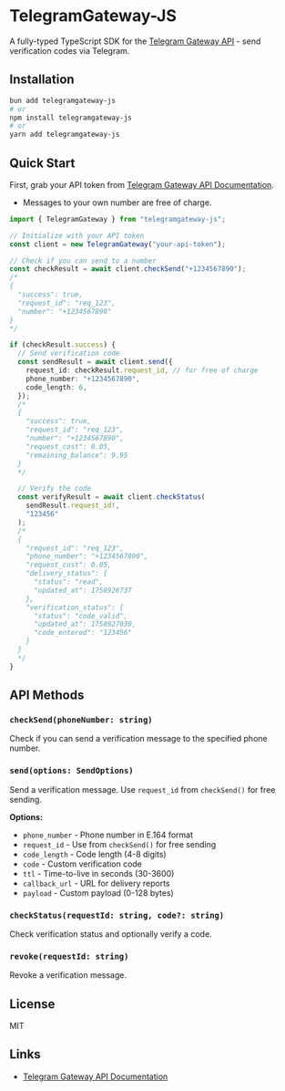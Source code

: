 # TelegramGateway-JS

A fully-typed TypeScript SDK for the [Telegram Gateway API](https://core.telegram.org/gateway/api) - send verification codes via Telegram.

## Installation

```bash
bun add telegramgateway-js
# or
npm install telegramgateway-js
# or
yarn add telegramgateway-js
```

## Quick Start

First, grab your API token from [Telegram Gateway API Documentation](https://gateway.telegram.org/account/api).

- Messages to your own number are free of charge.

```typescript
import { TelegramGateway } from "telegramgateway-js";

// Initialize with your API token
const client = new TelegramGateway("your-api-token");

// Check if you can send to a number
const checkResult = await client.checkSend("+1234567890");
/*
{
  "success": true,
  "request_id": "req_123",
  "number": "+1234567890"
}
*/

if (checkResult.success) {
  // Send verification code
  const sendResult = await client.send({
    request_id: checkResult.request_id, // for free of charge
    phone_number: "+1234567890",
    code_length: 6,
  });
  /*
  {
    "success": true,
    "request_id": "req_123",
    "number": "+1234567890",
    "request_cost": 0.05,
    "remaining_balance": 9.95
  }
  */

  // Verify the code
  const verifyResult = await client.checkStatus(
    sendResult.request_id!,
    "123456"
  );
  /*
  {
    "request_id": "req_123",
    "phone_number": "+1234567890",
    "request_cost": 0.05,
    "delivery_status": {
      "status": "read",
      "updated_at": 1758926737
    },
    "verification_status": {
      "status": "code_valid",
      "updated_at": 1758927030,
      "code_entered": "123456"
    }
  }
  */
}
```

## API Methods

### `checkSend(phoneNumber: string)`

Check if you can send a verification message to the specified phone number.

### `send(options: SendOptions)`

Send a verification message. Use `request_id` from `checkSend()` for free sending.

**Options:**

- `phone_number` - Phone number in E.164 format
- `request_id` - Use from `checkSend()` for free sending
- `code_length` - Code length (4-8 digits)
- `code` - Custom verification code
- `ttl` - Time-to-live in seconds (30-3600)
- `callback_url` - URL for delivery reports
- `payload` - Custom payload (0-128 bytes)

### `checkStatus(requestId: string, code?: string)`

Check verification status and optionally verify a code.

### `revoke(requestId: string)`

Revoke a verification message.

## License

MIT

## Links

- [Telegram Gateway API Documentation](https://core.telegram.org/gateway/api)
